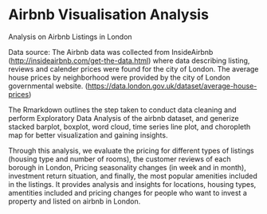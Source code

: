 # Airbnb Visualisation Analysis

Analysis on Airbnb Listings in London

Data source: 
The Airbnb data was collected from InsideAirbnb (http://insideairbnb.com/get-the-data.html) where data describing listing, reviews and calender prices were found for the city of London. 
The average house prices by neighborhood were provided by the city of London governmental website. (https://data.london.gov.uk/dataset/average-house-prices)

The Rmarkdown outlines the step taken to conduct data cleaning and perform Exploratory Data Analysis of the airbnb dataset, and generize stacked barplot, boxplot, word cloud, time series line plot, and choropleth map for better visualization and gaining insights.

Through this analysis, we evaluate the pricing for different types of listings (housing type and number of rooms), the customer reviews of each borough in London, Pricing seasonality changes (in week and in month), investment return situation, and finally, the most popular amenities included in the listings. It provides analysis and insights for locations, housing types, amentities included and pricing changes for people who want to invest a property and listed on airbnb in London.


